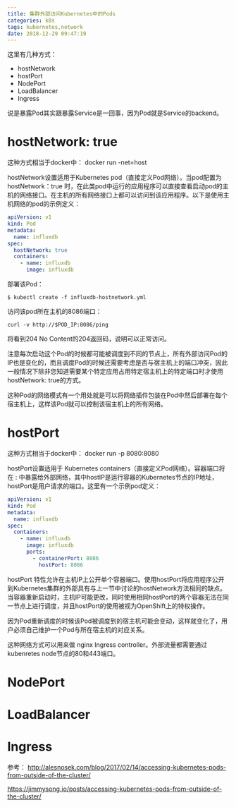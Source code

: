 ```yaml
---
title: 集群外部访问Kubernetes中的Pods
categories: k8s
tags: kubernetes,network
date: 2018-12-29 09:47:19
---
```



这里有几种方式：

 - hostNetwork
 - hostPort   
 - NodePort   
 - LoadBalancer   
 - Ingress

说是暴露Pod其实跟暴露Service是一回事，因为Pod就是Service的backend。


# hostNetwork: true
这种方式相当于docker中：
docker run -net=host

hostNetwork设置适用于Kubernetes pod（直接定义Pod网络）。当pod配置为 hostNetwork：true 时，在此类pod中运行的应用程序可以直接查看启动pod的主机的网络接口。在主机的所有网络接口上都可以访问到该应用程序。以下是使用主机网络的pod的示例定义：
```yaml
apiVersion: v1
kind: Pod
metadata:
  name: influxdb
spec:
  hostNetwork: true
  containers:
    - name: influxdb
      image: influxdb
```
部署该Pod：
```
$ kubectl create -f influxdb-hostnetwork.yml
```
访问该pod所在主机的8086端口：
```
curl -v http://$POD_IP:8086/ping
```
将看到204 No Content的204返回码，说明可以正常访问。

注意每次启动这个Pod的时候都可能被调度到不同的节点上，所有外部访问Pod的IP也是变化的，而且调度Pod的时候还需要考虑是否与宿主机上的端口冲突，因此一般情况下除非您知道需要某个特定应用占用特定宿主机上的特定端口时才使用hostNetwork: true的方式。

这种Pod的网络模式有一个用处就是可以将网络插件包装在Pod中然后部署在每个宿主机上，这样该Pod就可以控制该宿主机上的所有网络。
# hostPort
这种方式相当于docker中：
docker run -p 8080:8080

hostPort设置适用于 Kubernetes containers（直接定义Pod网络）。容器端口将在 <hostIP>:<hostPort> 中暴露给外部网络，其中hostIP是运行容器的Kubernetes节点的IP地址，hostPort是用户请求的端口。这里有一个示例pod定义：
```yaml
apiVersion: v1
kind: Pod
metadata:
  name: influxdb
spec:
  containers:
    - name: influxdb
      image: influxdb
      ports:
        - containerPort: 8086
          hostPort: 8086
```
hostPort 特性允许在主机IP上公开单个容器端口。使用hostPort将应用程序公开到Kubernetes集群的外部具有与上一节中讨论的hostNetwork方法相同的缺点。当容器重新启动时，主机IP可能更改，同时使用相同hostPort的两个容器无法在同一节点上进行调度，并且hostPort的使用被视为OpenShift上的特权操作。

因为Pod重新调度的时候该Pod被调度到的宿主机可能会变动，这样就变化了，用户必须自己维护一个Pod与所在宿主机的对应关系。

这种网络方式可以用来做 nginx Ingress controller。外部流量都需要通过kubenretes node节点的80和443端口。

# NodePort

# LoadBalancer

# Ingress


参考：
http://alesnosek.com/blog/2017/02/14/accessing-kubernetes-pods-from-outside-of-the-cluster/

https://jimmysong.io/posts/accessing-kubernetes-pods-from-outside-of-the-cluster/